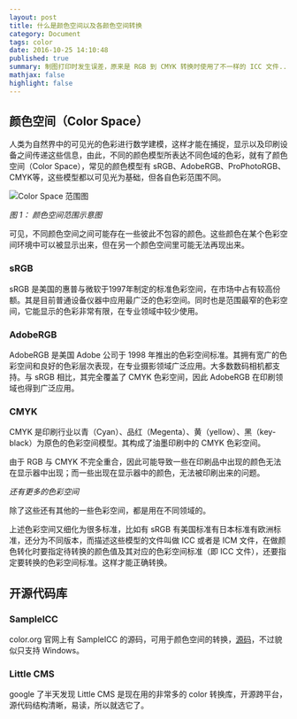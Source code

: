 ```yaml
---
layout: post
title: 什么是颜色空间以及各颜色空间转换
category: Document
tags: color
date: 2016-10-25 14:10:48
published: true
summary: 制图打印时发生误差，原来是 RGB 到 CMYK 转换时使用了不一样的 ICC 文件......
mathjax: false
highlight: false
---
```


## 颜色空间（Color Space）

人类为自然界中的可见光的色彩进行数学建模，这样才能在捕捉，显示以及印刷设备之间传递这些信息，由此，不同的颜色模型所表达不同色域的色彩，就有了颜色空间（Color Space），常见的颜色模型有 sRGB、AdobeRGB、ProPhotoRGB、CMYK等，这些模型都以可见光为基础，但各自色彩范围不同。

![Color Space 范围图](https://upload.wikimedia.org/wikipedia/commons/3/37/Colorspace.png)

*图 1： 颜色空间范围示意图*

可见，不同颜色空间之间可能存在一些彼此不包容的颜色。这些颜色在某个色彩空间环境中可以被显示出来，但在另一个颜色空间里可能无法再现出来。

### sRGB

sRGB 是美国的惠普与微软于1997年制定的标准色彩空间，在市场中占有较高份额。其是目前普通设备仪器中应用最广泛的色彩空间。同时也是范围最窄的色彩空间，它能显示的色彩非常有限，在专业领域中较少使用。

### AdobeRGB

AdobeRGB 是美国 Adobe 公司于 1998 年推出的色彩空间标准。其拥有宽广的色彩空间和良好的色彩层次表现，在专业摄影领域广泛应用。大多数数码相机都支持。与 sRGB 相比，其完全覆盖了 CMYK 色彩空间，因此 AdobeRGB 在印刷领域也得到广泛应用。

### CMYK

CMYK 是印刷行业以青（Cyan）、品红（Megenta）、黄（yellow）、黑（key-black）为原色的色彩空间模型。其构成了油墨印刷中的 CMYK 色彩空间。

由于 RGB 与 CMYK 不完全重合，因此可能导致一些在印刷品中出现的颜色无法在显示器中出现；而一些出现在显示器中的颜色，无法被印刷出来的问题。


*还有更多的色彩空间*

除了这些还有其他的一些色彩空间，都是用在不同领域的。

上述色彩空间又细化为很多标准，比如有 sRGB 有美国标准有日本标准有欧洲标准，还分为不同版本，而描述这些模型的文件叫做 ICC 或者是 ICM 文件，在做颜色转化时要指定待转换的颜色值及其对应的色彩空间标准（即 ICC 文件），还要指定要转换的色彩空间标准。这样才能正确转换。


## 开源代码库

### SampleICC

color.org 官网上有 SampleICC 的源码，可用于颜色空间的转换，[源码](http://sourceforge.net/projects/sampleicc/)，不过貌似只支持 Windows。

### Little CMS

google 了半天发现 Little CMS 是现在用的非常多的 color 转换库，开源跨平台，源代码结构清晰，易读，所以就选它了。

